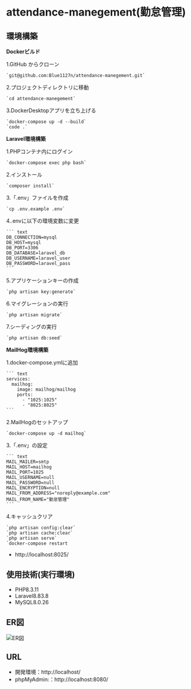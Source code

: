 # attendance-manegement(勤怠管理)  


## 環境構築  


**Dockerビルド**  

  1.GitHub からクローン  

    `git@github.com:Blue1127n/attendance-manegement.git`   

  2.プロジェクトディレクトリに移動  

    `cd attendance-manegement`  

  3.DockerDesktopアプリを立ち上げる  

    `docker-compose up -d --build`  
    `code .`  


**Laravel環境構築**  

  1.PHPコンテナ内にログイン  

    `docker-compose exec php bash`  

  2.インストール  

    `composer install`  

  3.「.env」ファイルを作成  

    `cp .env.example .env`  

  4..envに以下の環境変数に変更  

    ``` text  
    DB_CONNECTION=mysql
    DB_HOST=mysql
    DB_PORT=3306
    DB_DATABASE=laravel_db
    DB_USERNAME=laravel_user
    DB_PASSWORD=laravel_pass
    ```  

  5.アプリケーションキーの作成  

    `php artisan key:generate`  

  6.マイグレーションの実行  

    `php artisan migrate`  

  7.シーディングの実行  

    `php artisan db:seed`  


**MailHog環境構築**  

  1.docker-compose.ymlに追加  

    ``` text  
    services:
      mailhog:
        image: mailhog/mailhog
        ports:
          - "1025:1025"
          - "8025:8025"
    ```  

  2.MailHogのセットアップ  

    `docker-compose up -d mailhog`  

  3.「.env」の設定  

    ``` text  
    MAIL_MAILER=smtp
    MAIL_HOST=mailhog
    MAIL_PORT=1025
    MAIL_USERNAME=null
    MAIL_PASSWORD=null
    MAIL_ENCRYPTION=null
    MAIL_FROM_ADDRESS="noreply@example.com"
    MAIL_FROM_NAME="勤怠管理"
    ```  

  4.キャッシュクリア  

    `php artisan config:clear`  
    `php artisan cache:clear`  
    `php artisan serve`  
    `docker-compose restart

- http://localhost:8025/


## 使用技術(実行環境)  

- PHP8.3.11  
- Laravel8.83.8  
- MySQL8.0.26  


## ER図  

![ER図](images/ER図.svg)  


## URL  

- 開発環境：http://localhost/  
- phpMyAdmin:：http://localhost:8080/  
